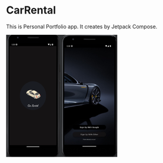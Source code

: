 # CarRental

This is Personal Portfolio app. It creates by Jetpack Compose.

<div style="display:flex;">
  <img alt="Splash Screen" src="images/splash.png" width="30%">
  <img alt="Splash Screen" src="images/reg_login.png" width="30%">
</div>

